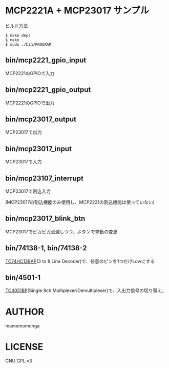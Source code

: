 # MCP2221A + MCP23017 サンプル

ビルド方法

	$ make deps
	$ make
	$ sudo ./bin/PROGRAM

## bin/mcp2221\_gpio\_input

MCP2221のGPIOで入力

## bin/mcp2221\_gpio\_output

MCP2221のGPIOで出力

## bin/mcp23017\_output

MCP23017で出力

## bin/mcp23017\_input

MCP23017で入力

## bin/mcp23107\_interrupt

MCP23017で割込入力

(MCP23017の割込機能のみ使用し、MCP2221の割込機能は使っていない)

## bin/mcp23017\_blink\_btn

MCP23017でピカピカ点滅しつつ、ボタンで挙動の変更

## bin/74138-1, bin/74138-2

[TC74HC138AP](https://toshiba.semicon-storage.com/jp/product/logic/cmos-logic/detail.TC74HC138AP.html)(3 to 8 Line Decoder)で、任意のピンを1つだけLowにする

## bin/4501-1

[TC4051BP](https://toshiba.semicon-storage.com/jp/product/logic/cmos-logic/detail.TC4051BP.html)(Single 8ch Multiplexer/Demultiplexer)で、入出力信号の切り替え。

# AUTHOR

mamemomonga

# LICENSE

GNU GPL v3

